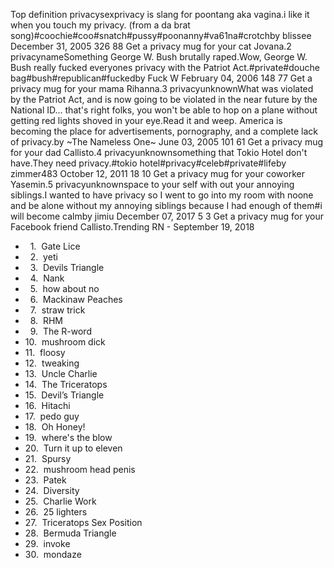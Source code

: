 Top definition privacysexprivacy is slang for poontang aka vagina.i like it when you touch my privacy. (from a da brat song)#coochie#coo#snatch#pussy#poonanny#va61na#crotchby blissee December 31, 2005 326 88 Get a privacy mug for your cat Jovana.2 privacynameSomething George W. Bush brutally raped.Wow, George W. Bush really fucked everyones privacy with the Patriot Act.#private#douche bag#bush#republican#fuckedby Fuck W February 04, 2006 148 77 Get a privacy mug for your mama Rihanna.3 privacyunknownWhat was violated by the Patriot Act, and is now going to be violated in the near future by the National ID... that's right folks, you won't be able to hop on a plane without getting red lights shoved in your eye.Read it and weep. America is becoming the place for advertisements, pornography, and a complete lack of privacy.by ~The Nameless One~ June 03, 2005 101 61 Get a privacy mug for your dad Callisto.4 privacyunknownsomething that Tokio Hotel don't have.They need privacy.#tokio hotel#privacy#celeb#private#lifeby zimmer483 October 12, 2011 18 10 Get a privacy mug for your coworker Yasemin.5 privacyunknownspace to your self with out your annoying siblings.I wanted to have privacy so I went to go into my room with noone and be alone without my annoying siblings because I had enough of them#i will become calmby jimiu December 07, 2017 5 3 Get a privacy mug for your Facebook friend Callisto.Trending RN - September 19, 2018

*     1.  Gate Lice
*     2.  yeti
*     3.  Devils Triangle
*     4.  Nank
*     5.  how about no
*     6.  Mackinaw Peaches
*     7.  straw trick
*     8.  RHM
*     9.  The R-word
*   10.  mushroom dick
*   11.  floosy
*   12.  tweaking
*   13.  Uncle Charlie
*   14.  The Triceratops
*   15.  Devil’s Triangle
*   16.  Hitachi
*   17.  pedo guy
*   18.  Oh Honey!
*   19.  where's the blow
*   20.  Turn it up to eleven
*   21.  Spursy
*   22.  mushroom head penis
*   23.  Patek
*   24.  Diversity
*   25.  Charlie Work
*   26.  25 lighters
*   27.  Triceratops Sex Position
*   28.  Bermuda Triangle
*   29.  invoke
*   30.  mondaze